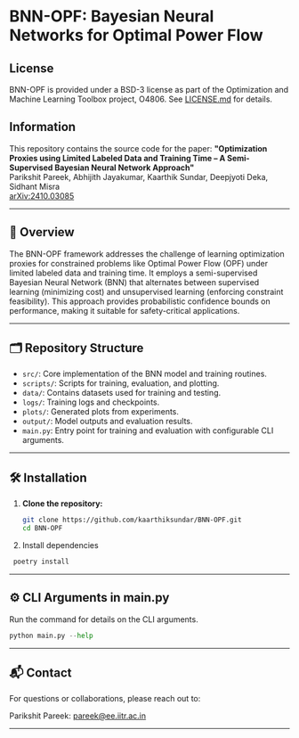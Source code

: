 # BNN-OPF: Bayesian Neural Networks for Optimal Power Flow

## License
BNN-OPF is provided under a BSD-3 license as part of the Optimization and Machine Learning Toolbox project, O4806.
See [LICENSE.md](https://github.com/lanl-ansi/MathOptAI.jl/blob/main/LICENSE.md) for details.

## Information 
This repository contains the source code for the paper:
**"Optimization Proxies using Limited Labeled Data and Training Time – A Semi-Supervised Bayesian Neural Network Approach"**  
Parikshit Pareek, Abhijith Jayakumar, Kaarthik Sundar, Deepjyoti Deka, Sidhant Misra  
[arXiv:2410.03085](https://arxiv.org/pdf/2410.03085)

---

## 📘 Overview

The BNN-OPF framework addresses the challenge of learning optimization proxies for constrained problems like Optimal Power Flow (OPF) under limited labeled data and training time. It employs a semi-supervised Bayesian Neural Network (BNN) that alternates between supervised learning (minimizing cost) and unsupervised learning (enforcing constraint feasibility). This approach provides probabilistic confidence bounds on performance, making it suitable for safety-critical applications.

---

## 🗂️ Repository Structure

- `src/`: Core implementation of the BNN model and training routines.
- `scripts/`: Scripts for training, evaluation, and plotting.
- `data/`: Contains datasets used for training and testing.
- `logs/`: Training logs and checkpoints.
- `plots/`: Generated plots from experiments.
- `output/`: Model outputs and evaluation results.
- `main.py`: Entry point for training and evaluation with configurable CLI arguments.

---

## 🛠️ Installation

1. **Clone the repository:**
   ```bash
   git clone https://github.com/kaarthiksundar/BNN-OPF.git
   cd BNN-OPF
   ```

2. Install dependencies
  ```bash 
   poetry install 
  ```

---

## ⚙️ CLI Arguments in main.py 

Run the command for details on the CLI arguments. 
```python 
python main.py --help 
``` 

---

## 📬 Contact

For questions or collaborations, please reach out to:

Parikshit Pareek: pareek@ee.iitr.ac.in

---